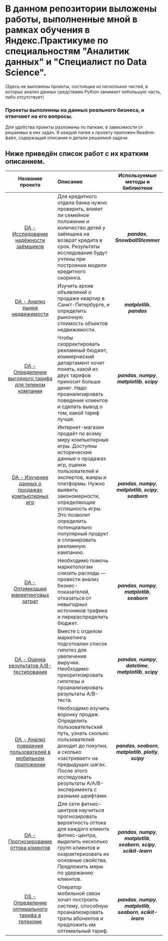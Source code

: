 # В данном репозитории выложены работы, выполненные мной в рамках обучения в Яндекс.Практикуме по специальностям "Аналитик данных" и "Специалист по Data Science".  
(Здесь не выложены проекты, состоящие из нескольких частей, в которых анализ данных средствами Python занимает небольшую часть, либо отсутствует)
### Проекты выполнены на данных реального бизнеса, и отвечают на его вопросы.
Для удобства проекты разложены по папкам, в зависимости от решаемых в них задач. В каждой папке к проекту приложен Readme-файл, содержащий описание и детали решаемой задачи.
## Ниже приведён список работ с их кратким описанием.

| Название проекта | Описание | Используемые методы и библиотеки |
| :--------------------: | :--------------------- |:---------------------------:|
| [DA - Исследование надёжности заёмщиков](https://github.com/gajik05/Yandex.Praktikum/tree/main/Исследование%20надёжности%20заёмщиков) | Для кредитного отдела банка нужно проверить, влияет ли семейное положение и количество детей у заёмщика на возврат кредита в срок. Результаты исследования будут учтены при построении модели кредитного скоринга. | ***pandas***, ***SnowballStemmer*** |
| [DA - Анализ рынка недвижимости](https://github.com/gajik05/Yandex.Praktikum/tree/main/Анализ%20рынка%20недвижимости) | Изучить архив объявлений о продаже квартир в Санкт-Петербурге, и определить рыночную стоимость объектов недвижимости. | ***matplotlib***, ***pandas*** |
| [DA - Определение выгодного тарифа для телеком компании](https://github.com/gajik05/Yandex.Praktikum/tree/main/Определение%20выгодного%20тарифа%20для%20телеком%20компании) | Чтобы скорректировать рекламный бюджет, коммерческий департамент хочет понять, какой из двух тарифов приносит больше денег. Надо проанализировать поведение клиентов и сделать вывод о том, какой тариф лучше. | ***pandas***, ***numpy***, ***matplotlib***, ***scipy*** |
| [DA - Изучение данных о продажах компьютерных игр](https://github.com/gajik05/Yandex.Praktikum/tree/main/Данные%20о%20продажах%20компьютерных%20игр) | Интернет-магазин продаёт по всему миру компьютерные игры. Доступны исторические данные о продажах игр, оценки пользователей и экспертов, жанры и платформы. Нужно выявить закономерности, определяющие успешность игры. Это позволит определить потенциально популярный продукт и спланировать рекламную кампанию. | ***pandas***, ***numpy***, ***matplotlib***, ***scipy***, ***seaborn*** |
| [DA - Оптимизация маркетинговых затрат](https://github.com/gajik05/Yandex.Praktikum/tree/main/Оптимизация%20маркетинговых%20затрат) | Необходимо помочь маркетологам снизить расходы — провести анализ бизнес-показателей, отказаться от невыгодных источников трафика и перераспределить бюджет. | ***pandas***, ***numpy***, ***matplotlib***, ***seaborn*** |
| [DA - Оценка результатов A/B-тестирования](https://github.com/gajik05/Yandex.Praktikum/tree/main/Оцека%20результатов%20AB-тестирования) | Вместе с отделом маркетинга подготовлен список гипотез для увеличения выручки. Необходимо приоритизировать гипотезы и проанализировать результаты A/B-теста. | ***pandas***, ***numpy***, ***datetime***, ***matplotlib***, ***scipy*** |
| [DA - Анализ поведения пользователей в мобильном приложении](https://github.com/gajik05/Yandex.Praktikum/tree/main/Анализ%20поведения%20пользователей%20в%20мобильном%20приложении) | Необходимо изучить воронку продаж. Определить пользовательский путь, узнать сколько пользователей доходит до покупки, а сколько «застревает» на предыдущих шагах. После этого исследуовать результаты A/A/B-эксперимента с разными шрифтами. | ***pandas***, ***seaborn***, ***matplotlib***, ***plotly***, ***scipy*** |
| [DA - Прогнозирование оттока клиентов](https://github.com/gajik05/Yandex.Praktikum/tree/main/Прогнозирование%20оттока%20клиентов%20в%20фитнес-центре) | Для сети фитнес-центров научиться прогнозировать вероятность оттока для каждого клиента фитнес-центра, выделить несколько групп клиентов и охарактеризовать их основные свойства. Предложить меры по удержанию клиентов. | ***pandas***, ***numpy***, ***matplotlib***, ***seaborn***, ***scipy***, ***scikit-learn*** |
| [DS - Определение оптимального тарифа в телекоме](https://github.com/gajik05/Yandex.Practicum/tree/main/Определение%20оптимального%20тарифа%20(телеком)) | Оператор мобильной связи хочет построить систему, способную проанализировать траты абонентов и предложить им оптимальный тариф. | ***pandas***, ***numpy***, ***matplotlib***, ***seaborn***, ***scikit-learn*** |
